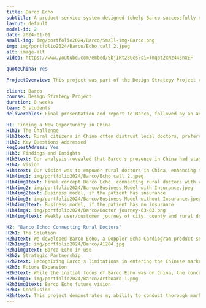 ```yaml
---
title: Barco Echo
subtitle: A product service system designed tohelp Barco successfully enter the Chinese market.
layout: default
modal-id: 2
date: 2024-01-01
small-img: img/portfolio2024/Barco/Small-img-Barco.png
img: img/portfolio2024/Barco/Echo call 2.jpeg
alt: image-alt
video: https://www.youtube.com/embed/SbjIRt28Ucs?si=Tmqot2xNz445nxEF

quoteChina: Yes

ProjectOverview: This project was part of the Design Strategy Project course during my master's program, aimed at designing a new product/service for Barco, a leader in medical imaging technology. The objective was to explore and develop a strategy to improve healthcare in rural China by leveraging Barco's existing strengths.

client: Barco
course: Design Strategy Project
duration: 8 weeks
team: 5 students
deliverables: Final presentation and report to Barco, followed by an additional presentation to another branch of the company.

H1: Finding a New Opportunity in China
H1h1: The Challenge
H1h1text: Rural citizens in China often distrust local doctors, preferring to travel long distances to cities for medical treatment, even at significant financial cost. Barco, with its expertise in medical devices, presented an opportunity to bridge this gap by making healthcare more accessible and equitable for rural populations.
H1h2: Key Questions Addressed
keqQuestAdress: Yes
H1h3: Findings and Insights
H1h3text: Our analysis revealed that Barco's presence in China had stagnated over the past five years, highlighting the need to rethink its market approach. Through extensive desk research and interviews, we identified a significant gap in medical infrastructure in rural China, providing a clear direction for our design process.
H1h4: Vision
H1h4text: Our vision was to empower rural doctors in China, enhancing their ability to diagnose and treat patients effectively. By doing so, these doctors could act as the first line of defense, reducing the need for costly and time-consuming trips to urban centers. The solution envisioned was a network of rural doctors equipped with advanced diagnostic tools provided by Barco, allowing them to collaborate remotely with city doctors. In the next figures, it is shown how Barco would intervene in the new situation.
H1h4img1: img/portfolio2024/Barco/Echo call 2.jpeg
H1h4img1text: Final concept Barco Echo, connecting rural doctors with city doctors
H1h4img2: img/portfolio2024/Barco/Business Model with Insurance.jpeg
H1h4img2text: Business model, if the patient has insurance
H1h4img3: img/portfolio2024/Barco/Business Model without Insurance.jpeg
H1h4img3text: Business model, if the patient has no insurance
H1h4img4: img/portfolio2024/Barco/Doctor journey-03-03.png
H1h4img4text: Weekly user/customer journey of city, county and rural doctors with Barco intervention

H2: "Barco Echo: Connecting Rural Doctors"
H2h1: The Solution
H2h1text: We developed Barco Echo, a Doppler Echo Cardiogram product-service system tailored to the needs of rural healthcare providers in China. This system enables rural doctors to communicate seamlessly with their counterparts in urban hospitals, leveraging Barco's cutting-edge imaging technology. A video has been made to show the PSS in use, shown at the top of the page
H2h1img1: img/portfolio2024/Barco/A1204.jpg
H2h1img1text: Barco Echo in use
H2h2: Strategic Partnership
H2h2text: Recognizing Barco's limitations in entering the Chinese market alone, we proposed a partnership with SonoScape, a Chinese company specializing in echocardiogram machines for urban hospitals. This collaboration would enable both companies to expand their market reach, bringing advanced medical care to underserved rural communities.
H2h3: Future Expansion
H2h3text: While the initial focus of Barco Echo was on China, the concept has broader applications in other rural areas worldwide, such as Russia and Africa. To support this global vision, we developed a roadmap outlining the long-term strategy for scaling the product-service system beyond China.
H2h3img1: img/portfolio2024/Barco/Artboard 1.png
H2h3img1text: Barco Echo future vision
H2h4: Conclusion
H2h4text: This project demonstrates my ability to conduct thorough market analysis, collaborate effectively within a team, and develop innovative solutions that address real-world challenges. It also showcases my strategic thinking in identifying and leveraging partnerships to maximize impact.  In the end, the client wanted us to continue with the project and offered two internships to our Chinese colleagues.
---
```

